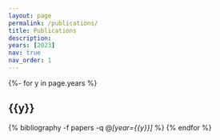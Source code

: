 ```yaml
---
layout: page
permalink: /publications/
title: Publications
description: 
years: [2023]
nav: true
nav_order: 1
---
```

<!-- _pages/publications.md -->
<div class="Publications">

{%- for y in page.years %}
 	<h2 class="year">{{y}}</h2>
  {% bibliography -f papers -q @*[year={{y}}]* %}
{% endfor %}


</div>